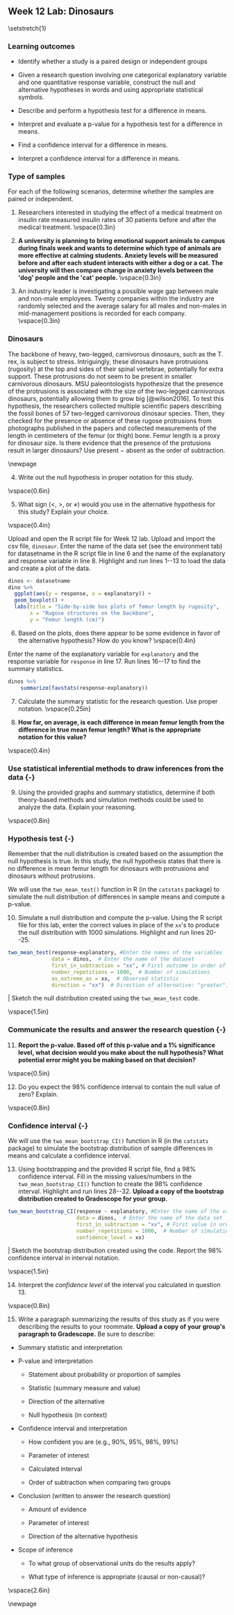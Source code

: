 ## Week 12 Lab: Dinosaurs

\setstretch{1}


### Learning outcomes

* Identify whether a study is a paired design or independent groups

* Given a research question involving one categorical explanatory variable and one quantitative response variable, construct the null and alternative hypotheses
  in words and using appropriate statistical symbols.

* Describe and perform a hypothesis test for a difference in means.

* Interpret and evaluate a p-value for a hypothesis test for a difference in means.

* Find a confidence interval for a difference in means.

* Interpret a confidence interval for a difference in means.

### Type of samples

For each of the following scenarios, determine whether the samples are paired or independent.

1. Researchers interested in studying the effect of a medical treatment on insulin rate measured insulin rates of 30 patients before and after the medical treatment.
\vspace{0.3in}

2.  **A university is planning to bring emotional support animals to campus during finals week and wants to determine which type of animals are more effective at calming students.  Anxiety levels will be measured before and after each student interacts with either a dog or a cat.  The university will then compare change in anxiety levels between the 'dog' people and the 'cat' people.**
\vspace{0.3in}

3.  An industry leader is investigating a possible wage gap between male and non-male employees.  Twenty companies within the industry are randomly selected and the average salary for all males and non-males in mid-management positions is recorded for each company.
\vspace{0.3in}

### Dinosaurs

The backbone of heavy, two-legged, carnivorous dinosaurs, such as the T. rex, is subject to stress. Intriguingly, these dinosaurs have protrusions (rugosity) at the top and sides of their spinal vertebrae, potentially for extra support. These protrusions do not seem to be present in smaller carnivorous dinosaurs. MSU paleontologists hypothesize that the presence of the protrusions is associated with the size of the two-legged carnivorous dinosaurs, potentially allowing them to grow big [@wilson2016]. To test this hypothesis, the researchers collected multiple scientific papers describing the fossil bones of 57 two-legged carnivorous dinosaur species. Then, they checked for the presence or absence of these rugose protrusions from photographs published in the papers and collected measurements of the length in centimeters of the femur (or thigh) bone. Femur length is a proxy for dinosaur size. Is there evidence that the presence of the protusions result in larger dinosaurs?  Use present $-$ absent as the order of subtraction.

\newpage

4.  Write out the null hypothesis in proper notation for this study.  

\vspace{0.6in}

5.  What sign ($<$, $>$, or $\neq$) would you use in the alternative hypothesis for this study?  Explain your choice.

\vspace{0.4in}

Upload and open the R script file for Week 12 lab. Upload and import the csv file, `dinosaur`. Enter the name of the data set (see the environment tab) for datasetname in the R script file in line 6 and the name of the explanatory and response variable in line 8. Highlight and run lines 1--13 to load the data and create a plot of the data. 

```r
dinos <- datasetname
dino %>%
  ggplot(aes(y = response, x = explanatory)) +
  geom_boxplot() +
  labs(title = "Side-by-side box plots of femur length by rugosity",
       x = "Rugose structures on the backbone",
       y = "Femur length (cm)")
```

6. Based on the plots, does there appear to be some evidence in favor of the alternative hypothesis?  How do you know?
\vspace{0.4in}

Enter the name of the explanatory variable for `explanatory` and the response variable for `response` in line 17.  Run lines 16--17 to find the summary statistics.


```r
dinos %>% 
    summarize(favstats(response~explanatory))
```


7.  Calculate the summary statistic for the research question. Use proper notation.
\vspace{0.25in}

8. **How far, on average, is each difference in mean femur length from the difference in true mean femur length?  What is the appropriate notation for this value?**

\vspace{0.4in}

### Use statistical inferential methods to draw inferences from the data {-}

9.  Using the provided graphs and summary statistics, determine if both theory-based methods and simulation methods could be used to analyze the data.  Explain your reasoning.

\vspace{0.8in}

### Hypothesis test {-}

Remember that the null distribution is created based on the assumption the null hypothesis is true.  In this study, the null hypothesis states that there is no difference in mean femur length for dinosaurs with protrusions and dinosaurs without protrusions.

We will use the `two_mean_test()` function in R (in the `catstats` package) to simulate the null distribution of differences in sample means and compute a p-value. 

10.  Simulate a null distribution and compute the p-value. Using the R script file for this lab, enter the correct values in place of the `xx`'s to produce the null distribution with 1000 simulations.  Highlight and run lines 20--25.  


```r
two_mean_test(response~explanatory, #Enter the names of the variables
              data = dinos,  # Enter the name of the dataset
              first_in_subtraction = "xx", # First outcome in order of subtraction
              number_repetitions = 1000,  # Number of simulations
              as_extreme_as = xx,  # Observed statistic
              direction = "xx")  # Direction of alternative: "greater", "less", or "two-sided"
```
|        Sketch the null distribution created using the `two_mean_test` code.

\vspace{1.5in}

### Communicate the results and answer the research question {-}

11.  **Report the p-value. Based off of this p-value and a 1% significance level, what decision would you make about the null hypothesis?  What potential error might you be making based on that decision?**

\vspace{0.5in}

12. Do you expect the 98\% confidence interval to contain the null value of zero?  Explain.

\vspace{0.8in}

### Confidence interval {-}

We will use the `two_mean_bootstrap_CI()` function in R (in the `catstats` package) to simulate the bootstrap distribution of sample differences in means and calculate a confidence interval. 

13. Using bootstrapping and the provided R script file, find a 98\% confidence interval. Fill in the missing values/numbers in the `two_mean_bootstrap_CI()` function to create the 98\% confidence interval.  Highlight and run lines 28--32. **Upload a copy of the bootstrap distribution created to Gradescope for your group.** 


```r
two_mean_bootstrap_CI(response ~ explanatory, #Enter the name of the variables
                      data = dinos,  # Enter the name of the data set
                      first_in_subtraction = "xx", # First value in order of subtraction
                      number_repetitions = 1000,  # Number of simulations
                      confidence_level = xx)
```

|        Sketch the bootstrap distribution created using the code.  Report the 98\% confidence interval in interval notation.

\vspace{1.5in}

14. Interpret the *confidence level* of the interval you calculated in question 13. 

\vspace{0.8in}

15.  Write a paragraph summarizing the results of this study as if you were describing the results to your roommate.  **Upload a copy of your group's paragraph to Gradescope.** Be sure to describe:

* Summary statistic and interpretation

* P-value and interpretation

    * Statement about probability or proportion of samples
    
    * Statistic (summary measure and value)
    
    * Direction of the alternative 
    
    * Null hypothesis (in context) 


* Confidence interval and interpretation

    * How confident you are (e.g., 90%, 95%, 98%, 99%)
    
    * Parameter of interest
    
    * Calculated interval
    
    * Order of subtraction when comparing two groups


* Conclusion (written to answer the research question)

    * Amount of evidence
    
    * Parameter of interest 
    
    * Direction of the alternative hypothesis


* Scope of inference

    * To what group of observational units do the results apply?
	
    * What type of inference is appropriate (causal or non-causal)?

\vspace{2.6in}

\newpage
